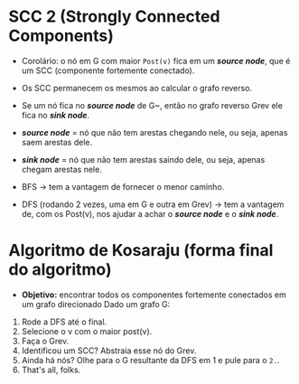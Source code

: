# SCC 2 (Strongly Connected Components)

* Corolário: o nó em G com maior `Post(v)` fica em um ***source node***, que é um SCC (componente fortemente conectado).

* Os SCC permanecem os mesmos ao calcular o grafo reverso.

* Se um nó fica no ***source node*** de G~, então no grafo reverso Grev ele fica no ***sink node***.

* ***source node*** = nó que não tem arestas chegando nele, ou seja, apenas saem arestas dele.
* ***sink node*** = nó que não tem arestas saindo dele, ou seja, apenas chegam arestas nele.

* BFS -> tem a vantagem de fornecer o menor caminho.
* DFS (rodando 2 vezes, uma em G e outra em Grev) -> tem a vantagem de, com os Post(v), nos ajudar a achar o ***source node*** e o ***sink node***.

# Algoritmo de Kosaraju (forma final do algoritmo)
* **Objetivo:** encontrar todos os componentes fortemente conectados em um grafo direcionado
Dado um grafo G:
1. Rode a DFS até o final.
2. Selecione o v com o maior post(v).
3. Faça o Grev.
4. Identificou um SCC? Abstraia esse nó do Grev.
5. Ainda há nós? Olhe para o G resultante da DFS em 1 e pule para o `2.`.
6. That's all, folks.